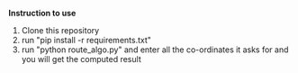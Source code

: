 **Instruction to use**

 1. Clone this repository
 2. run "pip install -r requirements.txt"
 3. run "python route_algo.py" and enter all the co-ordinates it asks for and you will get the computed result
